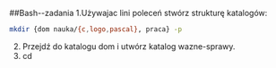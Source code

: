 ##Bash--zadania
1.Używajac lini poleceń stwórz strukturę katalogów:
```sh
mkdir {dom nauka/{c,logo,pascal}, praca} -p
```
2. Przejdź do katalogu dom i utwórz katalog wazne-sprawy.
3. cd 
